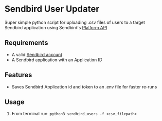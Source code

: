 # Sendbird User Updater
Super simple python script for uploading .csv files of users to a target Sendbird application using Sendbird's [Platform API](https://docs.sendbird.com/platform)

## Requirements
- A valid [Sendbird account](https://dashboard.sendbird.com/auth/signup)
- A Sendbird application with an Application ID

## Features
- Saves Sendbird Application id and token to an .env file for faster re-runs

## Usage
1. From terminal run: `python3 sendbird_users -f <csv_filepath>`


